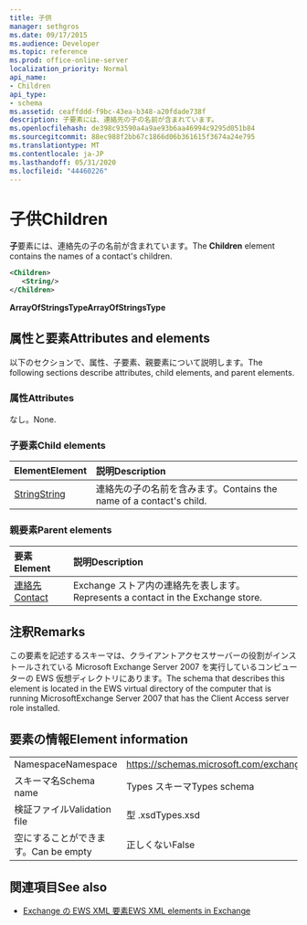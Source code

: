 ```yaml
---
title: 子供
manager: sethgros
ms.date: 09/17/2015
ms.audience: Developer
ms.topic: reference
ms.prod: office-online-server
localization_priority: Normal
api_name:
- Children
api_type:
- schema
ms.assetid: ceaffddd-f9bc-43ea-b348-a20fdade738f
description: 子要素には、連絡先の子の名前が含まれています。
ms.openlocfilehash: de398c93590a4a9ae93b6aa46994c9295d051b84
ms.sourcegitcommit: 88ec988f2bb67c1866d06b361615f3674a24e795
ms.translationtype: MT
ms.contentlocale: ja-JP
ms.lasthandoff: 05/31/2020
ms.locfileid: "44460226"
---
```

# <a name="children"></a><span data-ttu-id="a9337-103">子供</span><span class="sxs-lookup"><span data-stu-id="a9337-103">Children</span></span>

<span data-ttu-id="a9337-104">**子**要素には、連絡先の子の名前が含まれています。</span><span class="sxs-lookup"><span data-stu-id="a9337-104">The **Children** element contains the names of a contact's children.</span></span> 
  
```xml
<Children>
   <String/>
</Children>
```

 <span data-ttu-id="a9337-105">**ArrayOfStringsType**</span><span class="sxs-lookup"><span data-stu-id="a9337-105">**ArrayOfStringsType**</span></span>
## <a name="attributes-and-elements"></a><span data-ttu-id="a9337-106">属性と要素</span><span class="sxs-lookup"><span data-stu-id="a9337-106">Attributes and elements</span></span>

<span data-ttu-id="a9337-107">以下のセクションで、属性、子要素、親要素について説明します。</span><span class="sxs-lookup"><span data-stu-id="a9337-107">The following sections describe attributes, child elements, and parent elements.</span></span>
  
### <a name="attributes"></a><span data-ttu-id="a9337-108">属性</span><span class="sxs-lookup"><span data-stu-id="a9337-108">Attributes</span></span>

<span data-ttu-id="a9337-109">なし。</span><span class="sxs-lookup"><span data-stu-id="a9337-109">None.</span></span>
  
### <a name="child-elements"></a><span data-ttu-id="a9337-110">子要素</span><span class="sxs-lookup"><span data-stu-id="a9337-110">Child elements</span></span>

|<span data-ttu-id="a9337-111">**Element**</span><span class="sxs-lookup"><span data-stu-id="a9337-111">**Element**</span></span>|<span data-ttu-id="a9337-112">**説明**</span><span class="sxs-lookup"><span data-stu-id="a9337-112">**Description**</span></span>|
|:-----|:-----|
|[<span data-ttu-id="a9337-113">String</span><span class="sxs-lookup"><span data-stu-id="a9337-113">String</span></span>](string.md) <br/> |<span data-ttu-id="a9337-114">連絡先の子の名前を含みます。</span><span class="sxs-lookup"><span data-stu-id="a9337-114">Contains the name of a contact's child.</span></span>  <br/> |
   
### <a name="parent-elements"></a><span data-ttu-id="a9337-115">親要素</span><span class="sxs-lookup"><span data-stu-id="a9337-115">Parent elements</span></span>

|<span data-ttu-id="a9337-116">**要素**</span><span class="sxs-lookup"><span data-stu-id="a9337-116">**Element**</span></span>|<span data-ttu-id="a9337-117">**説明**</span><span class="sxs-lookup"><span data-stu-id="a9337-117">**Description**</span></span>|
|:-----|:-----|
|[<span data-ttu-id="a9337-118">連絡先</span><span class="sxs-lookup"><span data-stu-id="a9337-118">Contact</span></span>](contact.md) <br/> |<span data-ttu-id="a9337-119">Exchange ストア内の連絡先を表します。</span><span class="sxs-lookup"><span data-stu-id="a9337-119">Represents a contact in the Exchange store.</span></span>  <br/> |
   
## <a name="remarks"></a><span data-ttu-id="a9337-120">注釈</span><span class="sxs-lookup"><span data-stu-id="a9337-120">Remarks</span></span>

<span data-ttu-id="a9337-121">この要素を記述するスキーマは、クライアントアクセスサーバーの役割がインストールされている Microsoft Exchange Server 2007 を実行しているコンピューターの EWS 仮想ディレクトリにあります。</span><span class="sxs-lookup"><span data-stu-id="a9337-121">The schema that describes this element is located in the EWS virtual directory of the computer that is running MicrosoftExchange Server 2007 that has the Client Access server role installed.</span></span>
  
## <a name="element-information"></a><span data-ttu-id="a9337-122">要素の情報</span><span class="sxs-lookup"><span data-stu-id="a9337-122">Element information</span></span>

|||
|:-----|:-----|
|<span data-ttu-id="a9337-123">Namespace</span><span class="sxs-lookup"><span data-stu-id="a9337-123">Namespace</span></span>  <br/> |https://schemas.microsoft.com/exchange/services/2006/types  <br/> |
|<span data-ttu-id="a9337-124">スキーマ名</span><span class="sxs-lookup"><span data-stu-id="a9337-124">Schema name</span></span>  <br/> |<span data-ttu-id="a9337-125">Types スキーマ</span><span class="sxs-lookup"><span data-stu-id="a9337-125">Types schema</span></span>  <br/> |
|<span data-ttu-id="a9337-126">検証ファイル</span><span class="sxs-lookup"><span data-stu-id="a9337-126">Validation file</span></span>  <br/> |<span data-ttu-id="a9337-127">型 .xsd</span><span class="sxs-lookup"><span data-stu-id="a9337-127">Types.xsd</span></span>  <br/> |
|<span data-ttu-id="a9337-128">空にすることができます。</span><span class="sxs-lookup"><span data-stu-id="a9337-128">Can be empty</span></span>  <br/> |<span data-ttu-id="a9337-129">正しくない</span><span class="sxs-lookup"><span data-stu-id="a9337-129">False</span></span>  <br/> |
   
## <a name="see-also"></a><span data-ttu-id="a9337-130">関連項目</span><span class="sxs-lookup"><span data-stu-id="a9337-130">See also</span></span>



- [<span data-ttu-id="a9337-131">Exchange の EWS XML 要素</span><span class="sxs-lookup"><span data-stu-id="a9337-131">EWS XML elements in Exchange</span></span>](ews-xml-elements-in-exchange.md)

